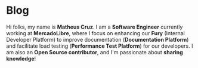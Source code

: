 # Blog

Hi folks, my name is **Matheus Cruz**. I am a **Software Engineer** currently working at **MercadoLibre**, where I focus on enhancing our **Fury** (Internal Developer Platform) to improve documentation (**Documentation Platform**) and facilitate load testing (**Performance Test Platform**) for our developers. I am also an **Open Source contributor**, and I'm passionate about **sharing knowledge**!
